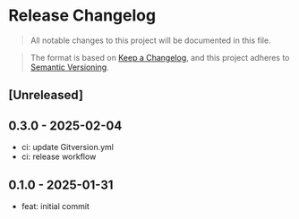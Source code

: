 # Release Changelog
> All notable changes to this project will be documented in this file.

> The format is based on [Keep a Changelog](https://keepachangelog.com/en/1.0.0/),
and this project adheres to [Semantic Versioning](https://semver.org/spec/v2.0.0.html).

## [Unreleased]
 
## 0.3.0 - 2025-02-04

- ci: update Gitversion.yml
- ci: release workflow

## 0.1.0 - 2025-01-31

- feat: initial commit

